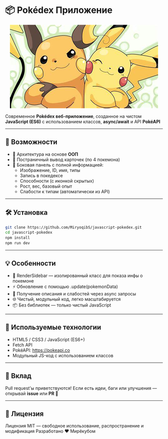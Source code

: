 # 📦 Pokédex Приложение


<p align="center">
  <img src="./public/banner.jpg" alt="Pokédex Banner">
</p>

Современное **Pokédex веб-приложение**, созданное на чистом **JavaScript (ES6)** с использованием классов, **async/await** и API **PokéAPI**

---

## 🔹 Возможности

- 🧠 Архитектура на основе **ООП**
- 📄 Постраничный вывод карточек (по 4 покемона)
- 📘 Боковая панель с полной информацией:
  - Изображение, ID, имя, типы
  - Запись в покедексе
  - Способности (с иконкой скрытых)
  - Рост, вес, базовый опыт
  - Слабости к типам (автоматически из API)

---

## 🛠️ Установка

```bash
git clone https://github.com/MiryoqibS/javascript-pokedex.git
cd javascript-pokedex
npm install
npm run dev
```

---

## 💡 Особенности

- 🧩 RenderSidebar — изолированный класс для показа инфы о покемоне
- ⚡ Обновление с помощью .update(pokemonData)
- 💬 Получение описания и слабостей через async запросы
- 🌐 Чистый, модульный код, легко масштабируется
- 📦 Без библиотек — только чистый JavaScript

---

## 🎯 Используемые технологии

- HTML5 / CSS3 / JavaScript (ES6+)
- Fetch API
- PokéAPI: https://pokeapi.co
- Модульный JS-код с использованием классов

---

## 🤝 Вклад

Pull request'ы приветствуются!
Если есть идеи, баги или улучшения — открывай **issue** или **PR 🙌**

---

## 📄 Лицензия

Лицензия MIT — свободное использование, распространение и модификация
Разработано ❤️ Мирёкубом
